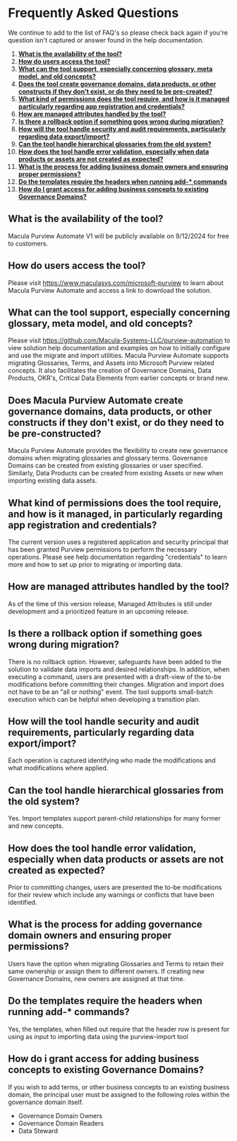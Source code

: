 # Frequently Asked Questions

We continue to add to the list of FAQ's so please check back again if you're question isn't captured or answer found in the help documentation. 

1. [**What is the availability of the tool?**](#what-is-the-availability-of-the-tool)
2. [**How do users access the tool?**](#how-do-users-access-the-tool)
3. [**What can the tool support, especially concerning glossary, meta model, and old concepts?**](#what-can-the-tool-support-especially-concerning-glossary-meta-model-and-old-concepts)
4. [**Does the tool create governance domains, data products, or other constructs if they don't exist, or do they need to be pre-created?**](#does-macula-purview-automate-create-governance-domains-data-products-or-other-constructs-if-they-dont-exist-or-do-they-need-to-be-pre-constructed)
5. [**What kind of permissions does the tool require, and how is it managed particularly regarding app registration and credentials?**](#what-kind-of-permissions-does-the-tool-require-and-how-is-it-managed-in-particularly-regarding-app-registration-and-credentials)
6. [**How are managed attributes handled by the tool?**](#how-are-managed-attributes-handled-by-the-tool)
7. [**Is there a rollback option if something goes wrong during migration?**](#is-there-a-rollback-option-if-something-goes-wrong-during-migration)
8. [**How will the tool handle security and audit requirements, particularly regarding data export/import?**](#how-will-the-tool-handle-security-and-audit-requirements-particularly-regarding-data-exportimport)
9. [**Can the tool handle hierarchical glossaries from the old system?**](#can-the-tool-handle-hierarchical-glossaries-from-the-old-system)
10. [**How does the tool handle error validation, especially when data products or assets are not created as expected?**](#how-does-the-tool-handle-error-validation-especially-when-data-products-or-assets-are-not-created-as-expected)
11. [**What is the process for adding business domain owners and ensuring proper permissions?**](#what-is-the-process-for-adding-business-domain-owners-and-ensuring-proper-permissions)
12. **[Do the templates require the headers when running add-* commands](#do-the-templates-require-the-headers-when-running-add--commands)**
13. **[How do I grant access for adding business concepts to existing Governance Domains?](#how-do-i-grant-access-for-adding-business-concepts-to-existing-governance-domains)**



## What is the availability of the tool? 

Macula Purview Automate V1 will be publicly available on 9/12/2024 for free to customers.  

## How do users access the tool?

Please visit https://www.maculasys.com/microsoft-purview to learn about Macula Purview Automate and access a link to download the solution.

## What can the tool support, especially concerning glossary, meta model, and old concepts?

Please visit https://github.com/Macula-Systems-LLC/purview-automation to view solution help documentation and examples on how to initially configure and use the migrate and import utilities.  Macula Purview Automate supports migrating Glossaries, Terms, and Assets into Microsoft Purview related concepts.  It also facilitates the creation of Governance Domains, Data Products, OKR's, Critical Data Elements from earlier concepts or brand new.  

## Does Macula Purview Automate create governance domains, data products, or other constructs if they don't exist, or do they need to be pre-constructed?

Macula Purview Automate provides the flexibility to create new governance domains when migrating glossaries and glossary terms.  Governance Domains can be created from existing glossaries or user specified.  Similarly, Data Products can be created from existing Assets or new when importing existing data assets.

## What kind of permissions does the tool require, and how is it managed, in particularly regarding app registration and credentials?

The current version uses a registered application and security principal that has been granted Purview permissions to perform the necessary operations. Please see help documentation regarding "credentials" to learn more and how to set up prior to migrating or importing data.

## How are managed attributes handled by the tool?

As of the time of this version release, Managed Attributes is still under development and a prioritized feature in an upcoming release.

## Is there a rollback option if something goes wrong during migration?

There is no rollback option.  However, safeguards have been added to the solution to validate data imports and desired relationships.  In addition, when executing a command, users are presented with a draft-view of the to-be modifications before committing their changes.  Migration and import does not have to be an "all or nothing" event.  The tool supports small-batch execution which can be helpful when developing a transition plan.

## How will the tool handle security and audit requirements, particularly regarding data export/import?

Each operation is captured identifying who made the modifications and what modifications where applied.

## Can the tool handle hierarchical glossaries from the old system?

Yes.  Import templates support parent-child relationships for many former and new concepts.

## How does the tool handle error validation, especially when data products or assets are not created as expected?

Prior to committing changes, users are presented the to-be modifications for their review which include any warnings or conflicts that have been identified.

## What is the process for adding governance domain owners and ensuring proper permissions?

Users have the option when migrating Glossaries and Terms to retain their same ownership or assign them to different owners.  If creating new Governance Domains, new owners are assigned at that time.

## Do the templates require the headers when running add-* commands?

Yes, the templates, when filled out require that the header row is present for using as input to importing data using the purview-import tool

## How do i grant access for adding business concepts to existing Governance Domains?

If you wish to add terms, or other business concepts to an existing business domain, the principal user must be assigned to the following roles within the governance domain itself.

- Governance Domain Owners
- Governance Domain Readers
- Data Steward
